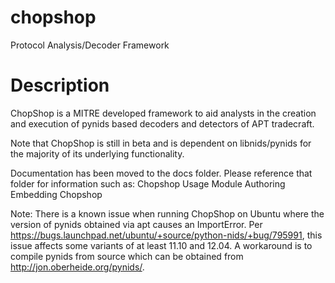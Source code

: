 chopshop
========

Protocol Analysis/Decoder Framework

Description
===========
ChopShop is a MITRE developed framework to aid analysts in the creation and
execution of pynids based decoders and detectors of APT tradecraft.

Note that ChopShop is still in beta and is dependent on libnids/pynids for the
majority of its underlying functionality.

Documentation has been moved to the docs folder. Please reference that folder for information such as:
Chopshop Usage
Module Authoring
Embedding Chopshop


Note: There is a known issue when running ChopShop on Ubuntu where the version
of pynids obtained via apt causes an ImportError.  Per
https://bugs.launchpad.net/ubuntu/+source/python-nids/+bug/795991, this issue
affects some variants of at least 11.10 and 12.04.  A workaround is to
compile pynids from source which can be obtained from
http://jon.oberheide.org/pynids/.
